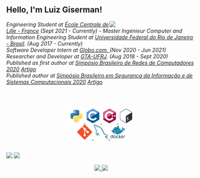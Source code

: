 <h2> Hello, I'm Luiz Giserman!</h2>
<img align='right' src="https://i.pinimg.com/originals/e4/26/70/e426702edf874b181aced1e2fa5c6cde.gif" width="230">
<p><em>
Engineering Student at <a href="https://ecole.centralelille.fr/">École Centrale de Lille - France</a> (Sept 2021 - Currently) - Master Ingénieur
Computer and Information Engineering Student at <a href="https://ufrj.br/en/">Universidade Federal do Rio de Janeiro - Brasil</a>. (Aug 2017 - Currently)
</br>Software Developer Intern at <a href="https://globo.com/">Globo.com. </a>(Nov 2020 - Jun 2021)
</br>Researcher and Developer at <a href="https://www.gta.ufrj.br/">GTA-UFRJ</a>. (Aug 2018 - Sept 2020)
</br>Published as first author at <a href="http://sbrc2020.sbc.org.br/">Simpósio Brasileiro de Redes de Computadores 2020</a> <a href="https://www.gta.ufrj.br/ftp/gta/TechReports/GAC20.pdf">Artigo</a>
</br>Published author at <a href="http://sbseg.sbc.org.br/2020/index.html">Simpósio Brasileiro em Segurança da Informação e de Sistemas Computacionais 2020</a> <a href="https://www.gta.ufrj.br/ftp/gta/TechReports/BGG20.pdf">Artigo</a>
</em></p><br>


<br>
<p align="center">
  <a href="https://www.python.org" target="_blank">
    <img src="https://raw.githubusercontent.com/devicons/devicon/master/icons/python/python-original.svg" alt="python" width="40" height="40"/>
  </a>
  <a href="https://www.cprogramming.com/" target="_blank">
    <img src="https://raw.githubusercontent.com/devicons/devicon/master/icons/c/c-original.svg" alt="c" width="40" height="40"/>
  </a>
  <a href="https://www.w3schools.com/cpp/" target="_blank">
    <img src="https://raw.githubusercontent.com/devicons/devicon/master/icons/cplusplus/cplusplus-original.svg" alt="cplusplus" width="40" height="40"/>
  </a>
  <a href="https://www.gnu.org/software/bash/" target="_blank">
    <img src="https://raw.githubusercontent.com/devicons/devicon/master/icons/bash/bash-original.svg" alt="bash" width="40" height="40"/>
  </a>
  <br>
  <a href="https://git-scm.com" target="_blank">
    <img src="https://raw.githubusercontent.com/devicons/devicon/master/icons/git/git-original.svg" alt="git" width="40" height="40"/>
  </a>  
  <a href="https://www.mysql.com" target="_blank">
    <img src="https://raw.githubusercontent.com/devicons/devicon/master/icons/mysql/mysql-original.svg" alt="mysql" width="40" height="40"/>
  </a>
  <a href="https://www.docker.com/" target="_blank">
    <img src="https://raw.githubusercontent.com/devicons/devicon/master/icons/docker/docker-original-wordmark.svg" alt="docker" width="40" height="40"/>
  </a>
  <br>
</p>
<p align="left">
  <br>
    <img src="https://github-readme-stats.vercel.app/api?username=luizgiserman&theme=dracula&bg_color=0D1117&title_color=3DDC84&icon_color=3DDC84&show_icons=true&hide_border=true" />
    <img src="https://github-readme-stats.vercel.app/api/top-langs/?username=luizgiserman&theme=dracula&bg_color=0D1117&title_color=3DDC84&layout=compact&hide=css,html,vhdl,tsql&hide_border=true" />
  <br>
</p>

<p align="center">
  <a href="https://www.linkedin.com/in/luiz-giserman/">
    <img src="https://img.shields.io/badge/LinkedIn-0077B5?style=for-the-badge&logo=linkedin&logoColor=white"/>
  </a>
  <a href="https://github.com/LuizGiserman">
    <img src="https://img.shields.io/badge/GitHub-100000?style=for-the-badge&logo=github&logoColor=white"/>
  </a>
</p>
